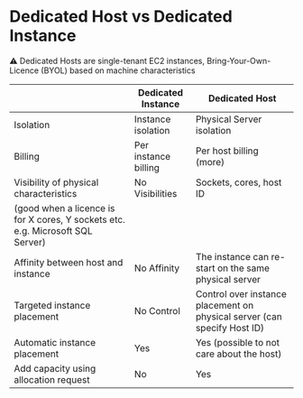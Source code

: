 # Dedicated Host vs Dedicated Instance

<aside>
⚠️ Dedicated Hosts are single-tenant EC2 instances, Bring-Your-Own-Licence (BYOL) based on machine characteristics

</aside>

|  | Dedicated Instance | Dedicated Host |
| --- | --- | --- |
| Isolation | Instance isolation | Physical Server isolation |
| Billing | Per instance billing | Per host billing (more) |
| Visibility of physical characteristics | No Visibilities | Sockets, cores, host ID 
(good when a licence is for X cores, Y sockets etc. e.g. Microsoft SQL Server) |
| Affinity between host and instance | No Affinity | The instance can re-start on the same physical server |
| Targeted instance placement | No Control | Control over instance placement on physical server (can specify Host ID) |
| Automatic instance placement | Yes | Yes (possible to not care about the host) |
| Add capacity using allocation request | No | Yes |